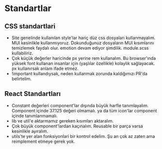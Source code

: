 # Standartlar

## CSS standartlari

- Site genelinde kullanılan style'lar hariç düz css dosyaları kullanmayalım. MUI kesinlikle kullanmıyoruz. Dokunduğunuz dosyaların MUI kısımlarını temizlemek faydalı olur. emotion devam ediyor şimdilik. module.scss kullabiliriz.
- Çok küçük değerler haricinde px yerine rem kullanalım. Bu browser'ında yüksek font kullanan insanlar için (yaşlılar özellikle) kolaylık sağlayacak. px kullanırsak anlam ifade etmez.
- !important kullandıysak, neden kullanmak zorunda kaldığımızı PR'da belirtelim.

## React Standartları

- Constant değerleri component'lar dışında büyük harfle tanımlayalım. Component içinde 37.125 değeri olmamalı. ya da tüm icon'lar component içinde tanımlanmamalı.
- lib ve util'e aktarmamız gereken kısımları aktaralım.
- Çok büyük component'lardan kaçınalım. Reusable bir parça varsa kesinlikle ayıralım.
- utils'te yer alan fonksiyonlari bir kontrol edelim. Şu an çok az zaten ama reimplement etmeye gerek yok.
